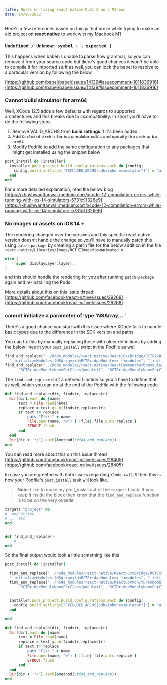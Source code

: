 ```yaml
---
title: Notes on fixing react native 0.61.5 on a M1 mac
date: 14/06/2022
---
```


Here's a few references based on things that broke while trying to make an old project on **react native** to work with my Macbook M1

### `Undefined / Unknown symbol : , expected )`

This happens when babel is unable to parse flow grammar, so you can remove it from your source code but there's good chances it won't be able to
compile it for imported stuff as well, you can lock the babel to resolve to a particular version by following the below

[https://github.com/babel/babel/issues/14139#issuecomment-1011836916](https://github.com/babel/babel/issues/14139#issuecomment-1011836916)

### Cannot build simulator for arm64

Well, XCode 12.5 adds a few defaults with regards to supported architectures and this breaks due to incompatibility. In short you'll have to do the
following steps

1. Remove VALID_ARCHS from **build settings** if it's been added
2. Add `Excluded Arch's` for ios simulator sdk's and specify the arch to be `arm64`
3. Modify Podfile to add the same configuration to any packages that might get installed using the snippet below

```ruby
post_install do |installer|
  installer.pods_project.build_configurations.each do |config|
    config.build_settings["EXCLUDED_ARCHS[sdk=iphonesimulator*]"] = "arm64"
  end
end
```

For a more detailed explanation, read the below blog
[https://khushwanttanwar.medium.com/xcode-12-compilation-errors-while-running-with-ios-14-simulators-5731c91326e9](https://khushwanttanwar.medium.com/xcode-12-compilation-errors-while-running-with-ios-14-simulators-5731c91326e9)

### No Images or assets on iOS 14 +

The rendering changed over the versions and this specific react native version doesn't handle the change so you'll have to manually patch this using
`patch-package` by creating a patch file for the below addition in the file `react-native/Libraries/Image/RCTUIImageViewAnimated.m`

```objective-c
else {
    [super displayLayer:layer];
}
```

and this should handle the rendering for you after running `patch-package` again and re-installing the Pods.

More details about this on this issue thread:
[https://github.com/facebook/react-native/issues/29268](https://github.com/facebook/react-native/issues/29268)

### cannot initialize a parameter of type 'NSArray....'

There's a good chance you start with this issue where XCode fails to handle basic types due to the difference in the SDK version and paths

You can fix this by manually replacing these with older definitions by adding the below lines in your `post_install` script in the Podfile as well

```ruby
find_and_replace("../node_modules/react-native/React/CxxBridge/RCTCxxBridge.mm",
  "_initializeModules:(NSArray<id<RCTBridgeModule>> *)modules", "_initializeModules:(NSArray<Class> *)modules")
find_and_replace("../node_modules/react-native/ReactCommon/turbomodule/core/platform/ios/RCTTurboModuleManager.mm",
      "RCTBridgeModuleNameForClass(module))", "RCTBridgeModuleNameForClass(Class(module)))")
```

The `find_and_replace` isn't a defined function so you'll have to define that as well, which you can do at the end of the Podfile with the following
code

```ruby
def find_and_replace(dir, findstr, replacestr)
  Dir[dir].each do |name|
      text = File.read(name)
      replace = text.gsub(findstr,replacestr)
      if text != replace
          puts "Fix: " + name
          File.open(name, "w") { |file| file.puts replace }
          STDOUT.flush
      end
  end
  Dir[dir + '*/'].each(&method(:find_and_replace))
end
```

You can read more about this on this issue thread
[https://github.com/facebook/react-native/issues/28405](https://github.com/facebook/react-native/issues/28405)

In case you are greeted with both issues regarding `XCode >=12.5` then this is how your Podfile's `post_install` task will look like.

> **Note**: I like to move my post_install out of the `targets` block. If you keep it inside the block then know that the `find_and_replace` function
> is to be on the very outside

```ruby
targets "project" do
#  pod Stripe
# ... etc
end


def find_and_replace()
    # ...
end
```

So the final output would look a little something like this

```ruby
post_install do |installer|

  find_and_replace("../node_modules/react-native/React/CxxBridge/RCTCxxBridge.mm",
  "_initializeModules:(NSArray<id<RCTBridgeModule>> *)modules", "_initializeModules:(NSArray<Class> *)modules")
  find_and_replace("../node_modules/react-native/ReactCommon/turbomodule/core/platform/ios/RCTTurboModuleManager.mm",
      "RCTBridgeModuleNameForClass(module))", "RCTBridgeModuleNameForClass(Class(module)))")


  installer.pods_project.build_configurations.each do |config|
    config.build_settings["EXCLUDED_ARCHS[sdk=iphonesimulator*]"] = "arm64"
  end

end

def find_and_replace(dir, findstr, replacestr)
  Dir[dir].each do |name|
      text = File.read(name)
      replace = text.gsub(findstr,replacestr)
      if text != replace
          puts "Fix: " + name
          File.open(name, "w") { |file| file.puts replace }
          STDOUT.flush
      end
  end
  Dir[dir + '*/'].each(&method(:find_and_replace))
end
```
